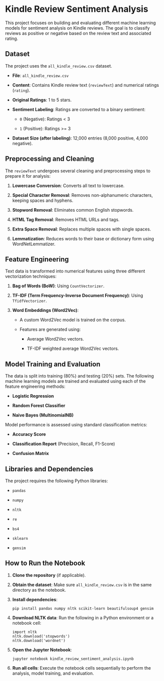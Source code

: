 # Kindle Review Sentiment Analysis

This project focuses on building and evaluating different machine learning models for sentiment analysis on Kindle reviews. The goal is to classify reviews as positive or negative based on the review text and associated rating.

## Dataset

The project uses the `all_kindle_review.csv` dataset.

* **File**: `all_kindle_review.csv`

* **Content**: Contains Kindle review text (`reviewText`) and numerical ratings (`rating`).

* **Original Ratings**: 1 to 5 stars.

* **Sentiment Labeling**: Ratings are converted to a binary sentiment:

    * `0` (Negative): Ratings < 3

    * `1` (Positive): Ratings >= 3

* **Dataset Size (after labeling)**: 12,000 entries (8,000 positive, 4,000 negative).

## Preprocessing and Cleaning

The `reviewText` undergoes several cleaning and preprocessing steps to prepare it for analysis:

1.  **Lowercase Conversion**: Converts all text to lowercase.

2.  **Special Character Removal**: Removes non-alphanumeric characters, keeping spaces and hyphens.

3.  **Stopword Removal**: Eliminates common English stopwords.

4.  **HTML Tag Removal**: Removes HTML URLs and tags.

5.  **Extra Space Removal**: Replaces multiple spaces with single spaces.

6.  **Lemmatization**: Reduces words to their base or dictionary form using WordNetLemmatizer.

## Feature Engineering

Text data is transformed into numerical features using three different vectorization techniques:

1.  **Bag of Words (BoW)**: Using `CountVectorizer`.

2.  **TF-IDF (Term Frequency-Inverse Document Frequency)**: Using `TfidfVectorizer`.

3.  **Word Embeddings (Word2Vec)**:

    * A custom Word2Vec model is trained on the corpus.

    * Features are generated using:

        * Average Word2Vec vectors.

        * TF-IDF weighted average Word2Vec vectors.

## Model Training and Evaluation

The data is split into training (80%) and testing (20%) sets. The following machine learning models are trained and evaluated using each of the feature engineering methods:

* **Logistic Regression**

* **Random Forest Classifier**

* **Naive Bayes (MultinomialNB)**

Model performance is assessed using standard classification metrics:

* **Accuracy Score**

* **Classification Report** (Precision, Recall, F1-Score)

* **Confusion Matrix**

## Libraries and Dependencies

The project requires the following Python libraries:

* `pandas`

* `numpy`

* `nltk`

* `re`

* `bs4`

* `sklearn`

* `gensim`

## How to Run the Notebook

1.  **Clone the repository** (if applicable).

2.  **Obtain the dataset**: Make sure `all_kindle_review.csv` is in the same directory as the notebook.

3.  **Install dependencies**:

    ```
    pip install pandas numpy nltk scikit-learn beautifulsoup4 gensim

    ```

4.  **Download NLTK data**: Run the following in a Python environment or a notebook cell:

    ```
    import nltk
    nltk.download('stopwords')
    nltk.download('wordnet')

    ```

5.  **Open the Jupyter Notebook**:

    ```
    jupyter notebook kindle_review_sentiment_analysis.ipynb

    ```

6.  **Run all cells**: Execute the notebook cells sequentially to perform the analysis, model training, and evaluation.

